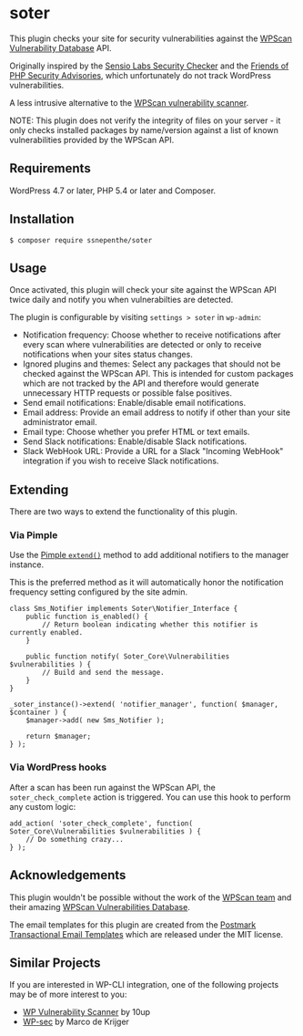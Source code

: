 # soter
This plugin checks your site for security vulnerabilities against the [WPScan Vulnerability Database](https://wpvulndb.com/) API.

Originally inspired by the [Sensio Labs Security Checker](https://github.com/sensiolabs/security-checker) and the [Friends of PHP Security Advisories](https://github.com/FriendsOfPHP/security-advisories), which unfortunately do not track WordPress vulnerabilities.

A less intrusive alternative to the [WPScan vulnerability scanner](https://wpscan.org/).

NOTE: This plugin does not verify the integrity of files on your server - it only checks installed packages by name/version against a list of known vulnerabilities provided by the WPScan API.

## Requirements
WordPress 4.7 or later, PHP 5.4 or later and Composer.

## Installation
```
$ composer require ssnepenthe/soter
```

## Usage
Once activated, this plugin will check your site against the WPScan API twice daily and notify you when vulnerabilties are detected.

The plugin is configurable by visiting `settings > soter` in `wp-admin`:

* Notification frequency: Choose whether to receive notifications after every scan where vulnerabilities are detected or only to receive notifications when your sites status changes.
* Ignored plugins and themes: Select any packages that should not be checked against the WPScan API. This is intended for custom packages which are not tracked by the API and therefore would generate unnecessary HTTP requests or possible false positives.
* Send email notifications: Enable/disable email notifications.
* Email address: Provide an email address to notify if other than your site administrator email.
* Email type: Choose whether you prefer HTML or text emails.
* Send Slack notifications: Enable/disable Slack notifications.
* Slack WebHook URL: Provide a URL for a Slack "Incoming WebHook" integration if you wish to receive Slack notifications.

## Extending
There are two ways to extend the functionality of this plugin.

### Via Pimple
Use the [Pimple `extend()`](https://pimple.symfony.com/#modifying-services-after-definition) method to add additional notifiers to the manager instance.

This is the preferred method as it will automatically honor the notification frequency setting configured by the site admin.

```
class Sms_Notifier implements Soter\Notifier_Interface {
    public function is_enabled() {
        // Return boolean indicating whether this notifier is currently enabled.
    }

    public function notify( Soter_Core\Vulnerabilities $vulnerabilities ) {
        // Build and send the message.
    }
}

_soter_instance()->extend( 'notifier_manager', function( $manager, $container ) {
    $manager->add( new Sms_Notifier );

    return $manager;
} );
```

### Via WordPress hooks
After a scan has been run against the WPScan API, the `soter_check_complete` action is triggered. You can use this hook to perform any custom logic:

```
add_action( 'soter_check_complete', function( Soter_Core\Vulnerabilities $vulnerabilities ) {
    // Do something crazy...
} );
```

## Acknowledgements
This plugin wouldn't be possible without the work of the [WPScan team](https://github.com/wpscanteam) and their amazing [WPScan Vulnerabilities Database](https://wpvulndb.com/).

The email templates for this plugin are created from the [Postmark Transactional Email Templates](https://github.com/wildbit/postmark-templates) which are released under the MIT license.

## Similar Projects
If you are interested in WP-CLI integration, one of the following projects may be of more interest to you:

* [WP Vulnerability Scanner](https://github.com/10up/wp-vulnerability-scanner) by 10up
* [WP-sec](https://github.com/markri/wp-sec) by Marco de Krijger
